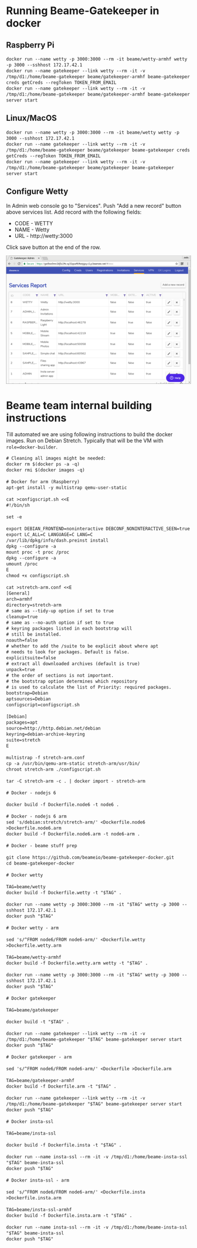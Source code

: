 # Running Beame-Gatekeeper in docker

## Raspberry Pi

	docker run --name wetty -p 3000:3000 --rm -it beame/wetty-armhf wetty -p 3000 --sshhost 172.17.42.1
	docker run --name gatekeeper --link wetty --rm -it -v /tmp/d1:/home/beame-gatekeeper beame/gatekeeper-armhf beame-gatekeeper creds getCreds --regToken TOKEN_FROM_EMAIL
	docker run --name gatekeeper --link wetty --rm -it -v /tmp/d1:/home/beame-gatekeeper beame/gatekeeper-armhf beame-gatekeeper server start

## Linux/MacOS

	docker run --name wetty -p 3000:3000 --rm -it beame/wetty wetty -p 3000 --sshhost 172.17.42.1
	docker run --name gatekeeper --link wetty --rm -it -v /tmp/d1:/home/beame-gatekeeper beame/gatekeeper beame-gatekeeper creds getCreds --regToken TOKEN_FROM_EMAIL
	docker run --name gatekeeper --link wetty --rm -it -v /tmp/d1:/home/beame-gatekeeper beame/gatekeeper beame-gatekeeper server start

## Configure Wetty

In Admin web console go to "Services". Push "Add a new record" button above services list. Add record with the following fields:

* CODE - WETTY
* NAME - Wetty
* URL - http://wetty:3000

Click save button at the end of the row.

![Sceenshot of configured Wetty service](images/wetty-service-configuration.png?raw=true "Configured Wetty service")

# Beame team internal building instructions

Till automated we are using following instructions to build the docker images. Run on Debian Stretch. Typically that will be the VM with `role=docker-builder`.

	# Cleaning all images might be needed:
	docker rm $(docker ps -a -q)
	docker rmi $(docker images -q)

	# Docker for arm (Raspberry)
	apt-get install -y multistrap qemu-user-static

	cat >configscript.sh <<E
	#!/bin/sh

	set -e

	export DEBIAN_FRONTEND=noninteractive DEBCONF_NONINTERACTIVE_SEEN=true
	export LC_ALL=C LANGUAGE=C LANG=C
	/var/lib/dpkg/info/dash.preinst install
	dpkg --configure -a
	mount proc -t proc /proc
	dpkg --configure -a
	umount /proc
	E
	chmod +x configscript.sh

	cat >stretch-arm.conf <<E
	[General]
	arch=armhf
	directory=stretch-arm
	# same as --tidy-up option if set to true
	cleanup=true
	# same as --no-auth option if set to true
	# keyring packages listed in each bootstrap will
	# still be installed.
	noauth=false
	# whether to add the /suite to be explicit about where apt
	# needs to look for packages. Default is false.
	explicitsuite=false
	# extract all downloaded archives (default is true)
	unpack=true
	# the order of sections is not important.
	# the bootstrap option determines which repository
	# is used to calculate the list of Priority: required packages.
	bootstrap=Debian
	aptsources=Debian
	configscript=configscript.sh

	[Debian]
	packages=apt
	source=http://http.debian.net/debian
	keyring=debian-archive-keyring
	suite=stretch
	E

	multistrap -f stretch-arm.conf
	cp -a /usr/bin/qemu-arm-static stretch-arm/usr/bin/
	chroot stretch-arm ./configscript.sh

	tar -C stretch-arm -c . | docker import - stretch-arm

	# Docker - nodejs 6

	docker build -f Dockerfile.node6 -t node6 .

	# Docker - nodejs 6 arm
	sed 's/debian:stretch/stretch-arm/' <Dockerfile.node6 >Dockerfile.node6.arm
	docker build -f Dockerfile.node6.arm -t node6-arm .

	# Docker - beame stuff prep

	git clone https://github.com/beameio/beame-gatekeeper-docker.git
	cd beame-gatekeeper-docker

	# Docker wetty

	TAG=beame/wetty
	docker build -f Dockerfile.wetty -t "$TAG" .

	docker run --name wetty -p 3000:3000 --rm -it "$TAG" wetty -p 3000 --sshhost 172.17.42.1
	docker push "$TAG"

	# Docker wetty - arm

	sed 's/^FROM node6/FROM node6-arm/' <Dockerfile.wetty >Dockerfile.wetty.arm

	TAG=beame/wetty-armhf
	docker build -f Dockerfile.wetty.arm wetty -t "$TAG" .

	docker run --name wetty -p 3000:3000 --rm -it "$TAG" wetty -p 3000 --sshhost 172.17.42.1
	docker push "$TAG"

	# Docker gatekeeper

	TAG=beame/gatekeeper

	docker build -t "$TAG" .

	docker run --name gatekeeper --link wetty --rm -it -v /tmp/d1:/home/beame-gatekeeper "$TAG" beame-gatekeeper server start
	docker push "$TAG"

	# Docker gatekeeper - arm

	sed 's/^FROM node6/FROM node6-arm/' <Dockerfile >Dockerfile.arm

	TAG=beame/gatekeeper-armhf
	docker build -f Dockerfile.arm -t "$TAG" .

	docker run --name gatekeeper --link wetty --rm -it -v /tmp/d1:/home/beame-gatekeeper "$TAG" beame-gatekeeper server start
	docker push "$TAG"

	# Docker insta-ssl

	TAG=beame/insta-ssl

	docker build -f Dockerfile.insta -t "$TAG" .

	docker run --name insta-ssl --rm -it -v /tmp/d1:/home/beame-insta-ssl "$TAG" beame-insta-ssl
	docker push "$TAG"

	# Docker insta-ssl - arm

	sed 's/^FROM node6/FROM node6-arm/' <Dockerfile.insta >Dockerfile.insta.arm

	TAG=beame/insta-ssl-armhf
	docker build -f Dockerfile.insta.arm -t "$TAG" .

	docker run --name insta-ssl --rm -it -v /tmp/d1:/home/beame-insta-ssl "$TAG" beame-insta-ssl
	docker push "$TAG"

